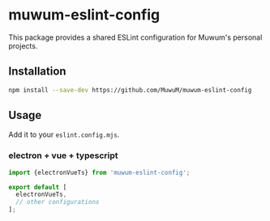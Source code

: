 # muwum-eslint-config

This package provides a shared ESLint configuration for Muwum's personal projects.

## Installation

```bash
npm install --save-dev https://github.com/MuwuM/muwum-eslint-config
```

## Usage

Add it to your `eslint.config.mjs`.

### electron + vue + typescript

```javascript
import {electronVueTs} from 'muwum-eslint-config';

export default [
  electronVueTs,
  // other configurations
];
```
